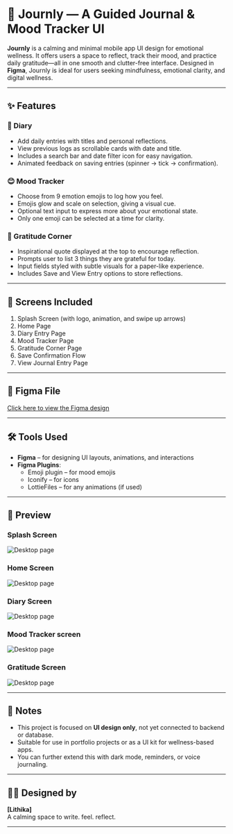 # 📔 Journly — A Guided Journal & Mood Tracker UI

**Journly** is a calming and minimal mobile app UI design for emotional wellness. It offers users a space to reflect, track their mood, and practice daily gratitude—all in one smooth and clutter-free interface. Designed in **Figma**, Journly is ideal for users seeking mindfulness, emotional clarity, and digital wellness.

---

## ✨ Features

### 📓 Diary
- Add daily entries with titles and personal reflections.
- View previous logs as scrollable cards with date and title.
- Includes a search bar and date filter icon for easy navigation.
- Animated feedback on saving entries (spinner → tick → confirmation).

### 😊 Mood Tracker
- Choose from 9 emotion emojis to log how you feel.
- Emojis glow and scale on selection, giving a visual cue.
- Optional text input to express more about your emotional state.
- Only one emoji can be selected at a time for clarity.

### 🙏 Gratitude Corner
- Inspirational quote displayed at the top to encourage reflection.
- Prompts user to list 3 things they are grateful for today.
- Input fields styled with subtle visuals for a paper-like experience.
- Includes Save and View Entry options to store reflections.

---

## 📱 Screens Included

1. Splash Screen (with logo, animation, and swipe up arrows)
2. Home Page
3. Diary Entry Page
4. Mood Tracker Page
5. Gratitude Corner Page
6. Save Confirmation Flow
7. View Journal Entry Page
---

## 🔗 Figma File

[Click here to view the Figma design]([https://www.figma.com/design/16LWhqW7LezGrUpa7AjMlE/journly-app?node-id=0-1&t=XZuBEV0kY5eTPydX-1])  
> 

---

## 🛠️ Tools Used

- **Figma** – for designing UI layouts, animations, and interactions
- **Figma Plugins**:
  - Emoji plugin – for mood emojis
  - Iconify – for icons
  - LottieFiles – for any animations (if used)

---

## 📸 Preview

### Splash Screen  
![Desktop page](./splashscreen.png)

### Home Screen
![Desktop page](./homescreen.png)

### Diary Screen
![Desktop page](./diaryscreen.png)

### Mood Tracker screen
![Desktop page](./moodtrackerscreen.png)

### Gratitude Screen
![Desktop page](./gratitudescreen.png)



---

## 📌 Notes

- This project is focused on **UI design only**, not yet connected to backend or database.
- Suitable for use in portfolio projects or as a UI kit for wellness-based apps.
- You can further extend this with dark mode, reminders, or voice journaling.

---

## 👩‍🎨 Designed by

**[Lithika]**  
A calming space to write. feel. reflect.

---


